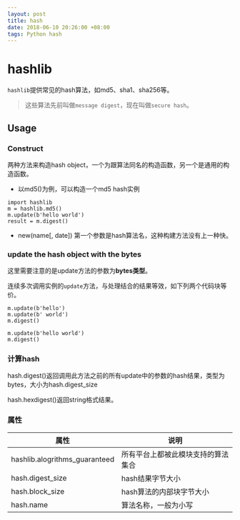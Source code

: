 ```yaml
---
layout: post
title: hash
date: 2018-06-10 20:26:00 +08:00
tags: Python hash
---
```


# hashlib #

`hashlib`提供常见的hash算法，如md5、sha1、sha256等。

> 这些算法先前叫做`message digest`，现在叫做`secure hash`。

## Usage ##

### Construct ###
两种方法来构造hash object，一个为跟算法同名的构造函数，另一个是通用的构造函数。

+ 以md5()为例，可以构造一个md5 hash实例

```
import hashlib
m = hashlib.md5()
m.update(b'hello world')
result = m.digest()
```

+ new(name[, date])
第一个参数是hash算法名，这种构建方法没有上一种快。


### update the hash object with the bytes ###

这里需要注意的是update方法的参数为**bytes类型**。

连续多次调用实例的`update`方法，与处理结合的结果等效，如下列两个代码块等价。

```
m.update(b'hello')
m.update(b' world')
m.digest()

m.update(b'hello world')
m.digest()
```

### 计算hash ###

hash.digest()返回调用此方法之前的所有update中的参数的hash结果，类型为bytes，大小为hash.digest_size


hash.hexdigest()返回string格式结果。

### 属性 ###

|属性|说明|
|-|-|
|hashlib.alogrithms_guaranteed|所有平台上都被此模块支持的算法集合|
|hash.digest_size|hash结果字节大小|
|hash.block_size|hash算法的内部块字节大小|
|hash.name|算法名称，一般为小写|
